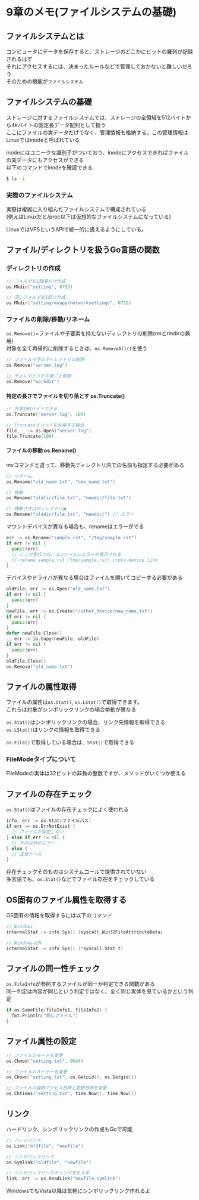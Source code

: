 # 9章のメモ(ファイルシステムの基礎)

## ファイルシステムとは

コンピュータにデータを保存すると、ストレージのどこかにビットの羅列が記録されるはず  
それにアクセスするには、決まったルールなどで管理しておかないと難しいだろう  
そのための機能が`ファイルシステム`

## ファイルシステムの基礎

ストレージに対するファイルシステムでは、ストレージの全領域を512バイトから4kバイトの固定長データ配列として扱う  
ここにファイルの実データだけでなく、管理情報も格納する。この管理情報はLinuxではinodeと呼ばれている

inodeにはユニークな識別子がついており、inodeにアクセスできればファイルの実データにもアクセスができる  
以下のコマンドでinodeを確認できる

```bash
$ ls -i
```

### 実際のファイルシステム

実際は複雑に入り組んだファイルシステムで構成されている  
(例えばLinuxだと/proc以下は仮想的なファイルシステムになっている)

LinuxではVFSというAPIで統一的に扱えるようにしている。

## ファイル/ディレクトリを扱うGo言語の関数

### ディレクトリの作成

```go
// フォルダを1階層だけ作成
os.Mkdir("setting", 0755)

// 深いフォルダを1回で作成
os.Mkdir("setting/myapp/networksettings", 0755)
```

### ファイルの削除/移動/リネーム

`os.Remove()`=ファイルや子要素を持たないディレクトリの削除(rmとrmdirの兼用)  
対象を全て再帰的に削除するときは、`os.RemoveAll()`を使う

```go
// ファイルや空のディレクトリの削除
os.Remove("server.log")

// ディレクトリを中身ごと削除
os.Remove("workdir")
```

#### 特定の長さでファイルを切り落とす os.Truncate()

```go
// 先頭100バイトできる
os.Truncate("server.log", 100)

// Truncateメソッドを利用する場合
file, _ := os.Open("server.log")
file.Truncate(100)
```

#### ファイルの移動 os.Rename()

mvコマンドと違って、移動先ディレクトリ内での名前も指定する必要がある

```go
// リネーム
os.Rename("old_name.txt", "new_name.txt")

// 移動
os.Rename("oldfir/file.txt", "newdir/file.txt")

// 移動さきはディレクトリ✖️
os.Rename("olddir/file.txt", "newdir/") // エラー
```
マウントデバイスが異なる場合も、renameはエラーがでる

```go
err := os.Rename("sample.rst", "/tmp/sample.rst")
if err != nil {
  panic(err)
  // ここが実行され、コンソールにエラーが表示される
  // rename sample.rst /tmp/sample.rst: cross-device link
}
```

デバイスやドライバが異なる場合はファイルを開いてコピーする必要がある

```go
oldFile, err := os.Open("old_name.txt")
if err != nil {
  panic(err)
}
newFile, err := os.Create("/other_device/new_name.txt")
if err != nil {
  panic(err)
}
defer newFile.Close()
_, err := io.Copy(newFile, oldFile)
if err != nil {
  panic(err)
}
oldFile.Close()
os.Remove("old_name.txt")
```

## ファイルの属性取得

ファイルの属性は`os.Stat()`, `os.LStat()`で取得できます。  
これらは対象がシンボリックリンクの場合挙動が異なる

`os.Stat()`はシンボリックリンクの場合、リンク先情報を取得できる  
`os.LStat()`はリンクの情報を取得できる

`os.File()`で取得している場合は、`Stat()`で取得できる

### FileModeタイプについて

FileModeの実体は32ビットの非負の整数ですが、メソッドがいくつか使える

## ファイルの存在チェック

`os.Stat()`はファイルの存在チェックによく使われる

```go
info, err := os.Stat(ファイルパス)
if err == os.ErrNotExist {
  // ファイルが存在しない
} else if err != nil {
  // それ以外のエラー
} else {
  // 正常ケース
}
```

存在チェックそのものはシステムコールで提供されていない  
多言語でも、`os.Stat()`などでファイル存在をチェックしている

## OS固有のファイル属性を取得する

OS固有の情報を取得するには以下のコマンド

```go
// Windows
internalStat := info.Sys().(syscall.Win32FileAttributeData)

// Windows以外
internalStat := info.Sys().(*syscall.Stat_t)
```

## ファイルの同一性チェック

`os.FileInfo`が参照するファイルが同一か判定できる関数がある   
同一判定は内容が同じという判定ではなく、全く同じ実体を見ているかという判定

```go
if os.SameFile(fileInfo1, fileInfo2) {
  fmt.Println("同じファイル")
}
```

## ファイル属性の設定

```go
// ファイルのモードを変更
os.Chmod("setting.txt", 0644)

// ファイルのオーナーを変更
os.Chown("setting.txt", os.Getuid(), os.Getgid())

// ファイルの最終アクセス日時と変更日時を変更
os.Chtimes("setting.txt", time.Now(), time.Now())
```

## リンク

ハードリンク、シンボリックリンクの作成もGoで可能
```go
// ハードリンク
os.Link("oldfile", "newfile")

// シンボリックリンク
os.Symlink("oldfile", "newfile")

// シンボリックリンクのリンク先を入手
link, err := os.ReadLink("newfile-symlink")
```

WindowsでもVista以降は気軽にシンボリックリンク作れるよ

